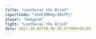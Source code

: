 ```yaml
---
title: "Leotheras the Blind"
reportCode: "3hHY2MRKgrdDkTPj"
player: "Demypom"
fight: "Leotheras the Blind"
date: 2021-10-06T18:48:50.877000+00:00
---
```

